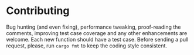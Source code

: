 # Contributing

Bug hunting (and even fixing), performance tweaking, proof-reading the comments, improving test case 
coverage and any other enhancements are welcome. Each new function should have a test case. Before 
sending a pull request, please, run `cargo fmt` to keep the coding style consistent.

